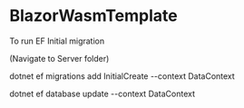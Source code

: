 # BlazorWasmTemplate

To run EF Initial migration

(Navigate to Server folder)

dotnet ef migrations add InitialCreate --context DataContext

dotnet ef database update --context DataContext
